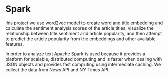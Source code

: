# Spark

Ihis project we use word2vec model to create word and title embedding and calculate the sentiment analysis scores of the article titles, 
visualize the relationship between title sentiment and article popularity, and then attempt to predict the article popularity 
from the embeddings and other available features.

In order to analyze text Apache Spark is used because it provides a platform for scalable, distributed computing and is faster when dealing with JSON objects and provides fast computing using intermediate caching. We collect the data from News API and NY Times API

